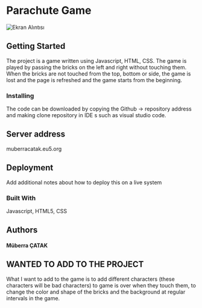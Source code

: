 # Parachute Game
![Ekran Alıntısı](https://user-images.githubusercontent.com/55498680/117759519-98651a80-b22c-11eb-9b24-22be04718b5a.PNG)

## Getting Started

The project is a game written using Javascript, HTML, CSS. The game is played by passing the bricks on the left and right without touching them. When the bricks are not touched from the top, bottom or side, the game is lost and the page is refreshed and the game starts from the beginning. 

### Installing

The code can be downloaded by copying the Github -> repository address and making clone repository in IDE s such as visual studio code.

## Server address

muberracatak.eu5.org

## Deployment

Add additional notes about how to deploy this on a live system

### Built With

Javascript, HTML5, CSS

## Authors

#### Müberra ÇATAK

## WANTED TO ADD TO THE PROJECT

What I want to add to the game is to add different characters (these characters will be bad characters) to game is over when they touch them, to change the color and shape of the bricks and the background at regular intervals in the game.
